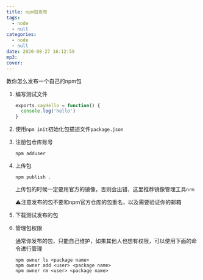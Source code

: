 ```yaml
---
title: npm包发布
tags:
  - node
  - null
categories:
  - node
  - null
date: 2020-08-27 16:12:59
mp3:
cover:
---
```

教你怎么发布一个自己的npm包
<!-- more -->

1. 编写测试文件

   ~~~js
   exports.sayHello = function() {
     console.log('hello')
   }
   ~~~

2. 使用`npm init`初始化包描述文件`package.json`

3. 注册包仓库账号

   ~~~shell
   npm adduser
   ~~~

4. 上传包

   ~~~shell
   npm publish .
   ~~~

   上传包的时候一定要用官方的镜像，否则会出错，这里推荐镜像管理工具`nrm`

   ⚠️注意发布的包不要和npm官方仓库的包重名，以及需要验证你的邮箱

5. 下载测试发布的包

6. 管理包权限

   通常你发布的包，只能自己维护，如果其他人也想有权限，可以使用下面的命令进行管理

   ~~~shell
   npm owner ls <package name> 
   npm owner add <user> <package name> 
   npm owner rm <user> <package name>
   ~~~
